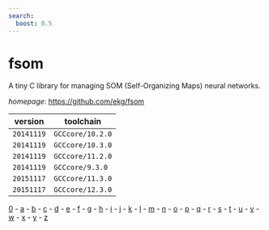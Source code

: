 ```yaml
---
search:
  boost: 0.5
---
```

# fsom

A tiny C library for managing SOM (Self-Organizing Maps) neural networks.

*homepage*: <https://github.com/ekg/fsom>

version | toolchain
--------|----------
``20141119`` | ``GCCcore/10.2.0``
``20141119`` | ``GCCcore/10.3.0``
``20141119`` | ``GCCcore/11.2.0``
``20141119`` | ``GCCcore/9.3.0``
``20151117`` | ``GCCcore/11.3.0``
``20151117`` | ``GCCcore/12.3.0``

[0](../0/index.md) - [a](../a/index.md) - [b](../b/index.md) - [c](../c/index.md) - [d](../d/index.md) - [e](../e/index.md) - [f](../f/index.md) - [g](../g/index.md) - [h](../h/index.md) - [i](../i/index.md) - [j](../j/index.md) - [k](../k/index.md) - [l](../l/index.md) - [m](../m/index.md) - [n](../n/index.md) - [o](../o/index.md) - [p](../p/index.md) - [q](../q/index.md) - [r](../r/index.md) - [s](../s/index.md) - [t](../t/index.md) - [u](../u/index.md) - [v](../v/index.md) - [w](../w/index.md) - [x](../x/index.md) - [y](../y/index.md) - [z](../z/index.md)

